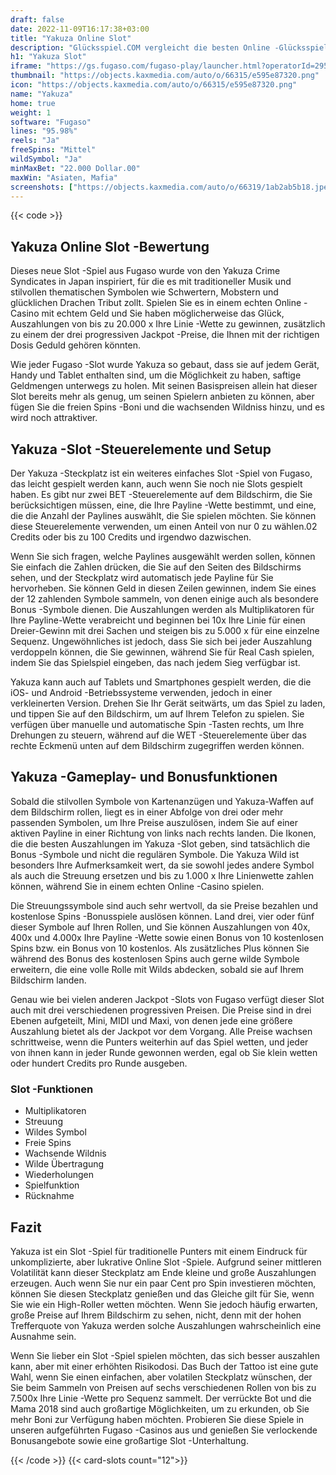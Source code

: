 ```yaml
---
draft: false
date: 2022-11-09T16:17:38+03:00
title: "Yakuza Online Slot"
description: "Glücksspiel.COM vergleicht die besten Online -Glücksspiel -Sites und -spiele der Kanada.  Unabhängige Produktbewertungen und exklusive Anmeldeangebote. Jetzt spielen!"
h1: "Yakuza Slot"
iframe: "https://gs.fugaso.com/fugaso-play/launcher.html?operatorId=295617&userName=297921&password=00000&sessionId=297921&gameName=yakuza&mode=demo&closeUrl=https://fugaso.com"
thumbnail: "https://objects.kaxmedia.com/auto/o/66315/e595e87320.png"
icon: "https://objects.kaxmedia.com/auto/o/66315/e595e87320.png"
name: "Yakuza"
home: true
weight: 1
software: "Fugaso"
lines: "95.98%"
reels: "Ja"
freeSpins: "Mittel"
wildSymbol: "Ja"
minMaxBet: "22.000 Dollar.00"
maxWin: "Asiaten, Mafia"
screenshots: ["https://objects.kaxmedia.com/auto/o/66319/1ab2ab5b18.jpeg"]
---
```


{{< code >}}<h2>Yakuza Online Slot -Bewertung</h2><p>Dieses neue Slot -Spiel aus Fugaso wurde von den Yakuza Crime Syndicates in Japan inspiriert, für die es mit traditioneller Musik und stilvollen thematischen Symbolen wie Schwertern, Mobstern und glücklichen Drachen Tribut zollt. Spielen Sie es in einem echten Online -Casino mit echtem Geld und Sie haben möglicherweise das Glück, Auszahlungen von bis zu 20.000 x Ihre Linie -Wette zu gewinnen, zusätzlich zu einem der drei progressiven Jackpot -Preise, die Ihnen mit der richtigen Dosis Geduld gehören könnten.</p><p>Wie jeder Fugaso -Slot wurde Yakuza so gebaut, dass sie auf jedem Gerät, Handy und Tablet enthalten sind, um die Möglichkeit zu haben, saftige Geldmengen unterwegs zu holen. Mit seinen Basispreisen allein hat dieser Slot bereits mehr als genug, um seinen Spielern anbieten zu können, aber fügen Sie die freien Spins -Boni und die wachsenden Wildniss hinzu, und es wird noch attraktiver.</p><h2>Yakuza -Slot -Steuerelemente und Setup</h2><p>Der Yakuza -Steckplatz ist ein weiteres einfaches Slot -Spiel von Fugaso, das leicht gespielt werden kann, auch wenn Sie noch nie Slots gespielt haben. Es gibt nur zwei BET -Steuerelemente auf dem Bildschirm, die Sie berücksichtigen müssen, eine, die Ihre Payline -Wette bestimmt, und eine, die die Anzahl der Paylines auswählt, die Sie spielen möchten. Sie können diese Steuerelemente verwenden, um einen Anteil von nur 0 zu wählen.02 Credits oder bis zu 100 Credits und irgendwo dazwischen.</p><p>Wenn Sie sich fragen, welche Paylines ausgewählt werden sollen, können Sie einfach die Zahlen drücken, die Sie auf den Seiten des Bildschirms sehen, und der Steckplatz wird automatisch jede Payline für Sie hervorheben. Sie können Geld in diesen Zeilen gewinnen, indem Sie eines der 12 zahlenden Symbole sammeln, von denen einige auch als besondere Bonus -Symbole dienen. Die Auszahlungen werden als Multiplikatoren für Ihre Payline-Wette verabreicht und beginnen bei 10x Ihre Linie für einen Dreier-Gewinn mit drei Sachen und steigen bis zu 5.000 x für eine einzelne Sequenz. Ungewöhnliches ist jedoch, dass Sie sich bei jeder Auszahlung verdoppeln können, die Sie gewinnen, während Sie für Real Cash spielen, indem Sie das Spielspiel eingeben, das nach jedem Sieg verfügbar ist.</p><p>Yakuza kann auch auf Tablets und Smartphones gespielt werden, die die iOS- und Android -Betriebssysteme verwenden, jedoch in einer verkleinerten Version. Drehen Sie Ihr Gerät seitwärts, um das Spiel zu laden, und tippen Sie auf den Bildschirm, um auf Ihrem Telefon zu spielen. Sie verfügen über manuelle und automatische Spin -Tasten rechts, um Ihre Drehungen zu steuern, während auf die WET -Steuerelemente über das rechte Eckmenü unten auf dem Bildschirm zugegriffen werden können.</p><h2>Yakuza -Gameplay- und Bonusfunktionen</h2><p>Sobald die stilvollen Symbole von Kartenanzügen und Yakuza-Waffen auf dem Bildschirm rollen, liegt es in einer Abfolge von drei oder mehr passenden Symbolen, um Ihre Preise auszulösen, indem Sie auf einer aktiven Payline in einer Richtung von links nach rechts landen. Die Ikonen, die die besten Auszahlungen im Yakuza -Slot geben, sind tatsächlich die Bonus -Symbole und nicht die regulären Symbole. Die Yakuza Wild ist besonders Ihre Aufmerksamkeit wert, da sie sowohl jedes andere Symbol als auch die Streuung ersetzen und bis zu 1.000 x Ihre Linienwette zahlen können, während Sie in einem echten Online -Casino spielen.</p><p>Die Streuungssymbole sind auch sehr wertvoll, da sie Preise bezahlen und kostenlose Spins -Bonusspiele auslösen können. Land drei, vier oder fünf dieser Symbole auf Ihren Rollen, und Sie können Auszahlungen von 40x, 400x und 4.000x Ihre Payline -Wette sowie einen Bonus von 10 kostenlosen Spins bzw. ein Bonus von 10 kostenlos. Als zusätzliches Plus können Sie während des Bonus des kostenlosen Spins auch gerne wilde Symbole erweitern, die eine volle Rolle mit Wilds abdecken, sobald sie auf Ihrem Bildschirm landen.</p><p>Genau wie bei vielen anderen Jackpot -Slots von Fugaso verfügt dieser Slot auch mit drei verschiedenen progressiven Preisen. Die Preise sind in drei Ebenen aufgeteilt, Mini, MIDI und Maxi, von denen jede eine größere Auszahlung bietet als der Jackpot vor dem Vorgang. Alle Preise wachsen schrittweise, wenn die Punters weiterhin auf das Spiel wetten, und jeder von ihnen kann in jeder Runde gewonnen werden, egal ob Sie klein wetten oder hundert Credits pro Runde ausgeben.</p><h3>
Slot -Funktionen</h3><ul>
<li></span>
Multiplikatoren</li>
<li></span>
Streuung</li>
<li></span>
Wildes Symbol</li>
<li></span>
Freie Spins</li>
<li></span>
Wachsende Wildnis</li>
<li></span>
Wilde Übertragung</li>
<li></span>
Wiederholungen</li>
<li></span>
Spielfunktion</li>
<li></span>
Rücknahme</li></ul><h2>Fazit</h2><p>Yakuza ist ein Slot -Spiel für traditionelle Punters mit einem Eindruck für unkomplizierte, aber lukrative Online Slot -Spiele. Aufgrund seiner mittleren Volatilität kann dieser Steckplatz am Ende kleine und große Auszahlungen erzeugen. Auch wenn Sie nur ein paar Cent pro Spin investieren möchten, können Sie diesen Steckplatz genießen und das Gleiche gilt für Sie, wenn Sie wie ein High-Roller wetten möchten. Wenn Sie jedoch häufig erwarten, große Preise auf Ihrem Bildschirm zu sehen, nicht, denn mit der hohen Trefferquote von Yakuza werden solche Auszahlungen wahrscheinlich eine Ausnahme sein.</p><p>Wenn Sie lieber ein Slot -Spiel spielen möchten, das sich besser auszahlen kann, aber mit einer erhöhten Risikodosi. Das Buch der Tattoo ist eine gute Wahl, wenn Sie einen einfachen, aber volatilen Steckplatz wünschen, der Sie beim Sammeln von Preisen auf sechs verschiedenen Rollen von bis zu 7.500x Ihre Linie -Wette pro Sequenz sammelt. Der verrückte Bot und die Mama 2018 sind auch großartige Möglichkeiten, um zu erkunden, ob Sie mehr Boni zur Verfügung haben möchten. Probieren Sie diese Spiele in unseren aufgeführten Fugaso -Casinos aus und genießen Sie verlockende Bonusangebote sowie eine großartige Slot -Unterhaltung.</p>{{< /code >}}
{{< card-slots count="12">}}